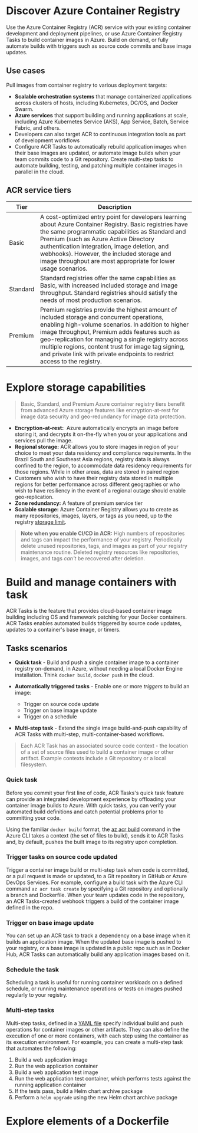 # Discover Azure Container Registry
Use the Azure Container Registry (ACR) service with your existing container development and deployment pipelines, or use Azure Container Registry Tasks to build container images in Azure. Build on demand, or fully automate builds with triggers such as source code commits and base image updates.
## Use cases
Pull images from container registry to various deployment targets:
- **Scalable orchestration systems** that manage containerized applications across clusters of hosts, including Kubernetes, DC/OS, and Docker Swarm.
- **Azure services** that support building and running applications at scale, including Azure Kubernetes Service (AKS), App Service, Batch, Service Fabric, and others.
- Developers can also target ACR to continuous integration tools as part of development workflows
- Configure ACR Tasks to automatically rebuild application images when their base images are updated, or automate image builds when your team commits code to a Git repository. Create multi-step tasks to automate building, testing, and patching multiple container images in parallel in the cloud.
## ACR service tiers

|Tier|Description|
|---|---|
|Basic|A cost-optimized entry point for developers learning about Azure Container Registry. Basic registries have the same programmatic capabilities as Standard and Premium (such as Azure Active Directory authentication integration, image deletion, and webhooks). However, the included storage and image throughput are most appropriate for lower usage scenarios.|
|Standard|Standard registries offer the same capabilities as Basic, with increased included storage and image throughput. Standard registries should satisfy the needs of most production scenarios.|
|Premium|Premium registries provide the highest amount of included storage and concurrent operations, enabling high-volume scenarios. In addition to higher image throughput, Premium adds features such as geo-replication for managing a single registry across multiple regions, content trust for image tag signing, and private link with private endpoints to restrict access to the registry.|

# Explore storage capabilities

> Basic, Standard, and Premium Azure container registry tiers benefit from advanced Azure storage features like encryption-at-rest for image data security and geo-redundancy for image data protection.

- **Encryption-at-rest:**  Azure automatically encrypts an image before storing it, and decrypts it on-the-fly when you or your applications and services pull the image.
- **Regional storage:** ACR allows you to store images in region of your choice to meet your data residency and compliance requirements. In the Brazil South and Southeast Asia regions, registry data is always confined to the region, to accommodate data residency requirements for those regions. While in other areas, data are stored in paired region
- Customers who wish to have their registry data stored in multiple regions for better performance across different geographies or who wish to have resiliency in the event of a regional outage should enable geo-replication.
- **Zone redundancy:** A feature of premium service tier
- **Scalable storage:** Azure Container Registry allows you to create as many repositories, images, layers, or tags as you need, up to the registry [storage limit](https://learn.microsoft.com/en-us/azure/container-registry/container-registry-skus#service-tier-features-and-limits).

> **Note when you enable CI/CD in ACR:** High numbers of repositories and tags can impact the performance of your registry. Periodically delete unused repositories, tags, and images as part of your registry maintenance routine. Deleted registry resources like repositories, images, and tags _can't_ be recovered after deletion.

# Build and manage containers with task

ACR Tasks is the feature that provides cloud-based container image building including OS and framework patching for your Docker containers. ACR Tasks enables automated builds triggered by source code updates, updates to a container's base image, or timers.

## Tasks scenarios

- **Quick task** - Build and push a single container image to a container registry on-demand, in Azure, without needing a local Docker Engine installation. Think `docker build`, `docker push` in the cloud.
    
- **Automatically triggered tasks** - Enable one or more _triggers_ to build an image:
    - Trigger on source code update
    - Trigger on base image update
    - Trigger on a schedule
- **Multi-step task** - Extend the single image build-and-push capability of ACR Tasks with multi-step, multi-container-based workflows.

>Each ACR Task has an associated source code context - the location of a set of source files used to build a container image or other artifact. Example contexts include a Git repository or a local filesystem.

### Quick task
Before you commit your first line of code, ACR Tasks's quick task feature can provide an integrated development experience by offloading your container image builds to Azure. With quick tasks, you can verify your automated build definitions and catch potential problems prior to committing your code.

Using the familiar `docker build` format, the [az acr build](https://learn.microsoft.com/en-us/cli/azure/acr#az-acr-build) command in the Azure CLI takes a context (the set of files to build), sends it to ACR Tasks and, by default, pushes the built image to its registry upon completion.

### Trigger tasks on source code updated
Trigger a container image build or multi-step task when code is committed, or a pull request is made or updated, to a Git repository in GitHub or Azure DevOps Services. For example, configure a build task with the Azure CLI command `az acr task create` by specifying a Git repository and optionally a branch and Dockerfile. When your team updates code in the repository, an ACR Tasks-created webhook triggers a build of the container image defined in the repo.

### Trigger on base image update
You can set up an ACR task to track a dependency on a base image when it builds an application image. When the updated base image is pushed to your registry, or a base image is updated in a public repo such as in Docker Hub, ACR Tasks can automatically build any application images based on it.

### Schedule the task
Scheduling a task is useful for running container workloads on a defined schedule, or running maintenance operations or tests on images pushed regularly to your registry.

### Multi-step tasks
Multi-step tasks, defined in a [YAML file](https://learn.microsoft.com/en-us/azure/container-registry/container-registry-tasks-reference-yaml) specify individual build and push operations for container images or other artifacts. They can also define the execution of one or more containers, with each step using the container as its execution environment. For example, you can create a multi-step task that automates the following:

1. Build a web application image
2. Run the web application container
3. Build a web application test image
4. Run the web application test container, which performs tests against the running application container
5. If the tests pass, build a Helm chart archive package
6. Perform a `helm upgrade` using the new Helm chart archive package
# Explore elements of a Dockerfile

